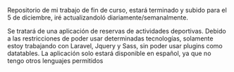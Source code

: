 Repositorio de mi trabajo de fin de curso, estará terminado y subido para el 5 de diciembre, iré actualizandoló diariamente/semanalmente.

Se tratará de una aplicación de reservas de actividades deportivas.
Debido a las restricciones de poder usar determinadas tecnologías, solamente estoy trabajando con Laravel, Jquery y Sass, sin poder usar plugins como datatables.
La aplicación solo estará disponible en español, ya que no tengo otros lenguajes permitidos

